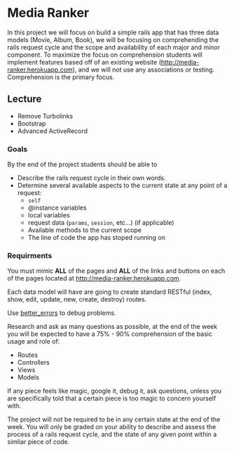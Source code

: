 # Media Ranker

In this project we will focus on build a simple rails app that has three data models (Movie, Album, Book), we will be focusing on comprehending the rails request cycle and the scope and availability of each major and minor component. To maximize the focus on comprehension students will implement features based off of an existing website (http://media-ranker.herokuapp.com), and we will not use any associations or testing. Comprehension is the primary focus.

Lecture
--------
- Remove Turbolinks
- Bootstrap
- Advanced ActiveRecord

### Goals

By the end of the project students should be able to

- Describe the rails request cycle in their own words.
- Determine several available aspects to the current state at any point of a request:
    - `self`
    - @instance variables
    - local variables
    - request data (`params`, `session`, etc...) (if applicable)
    - Available methods to the current scope
    - The line of code the app has stoped running on


### Requirments

You must mimic **ALL** of the pages and **ALL** of the links and buttons on each of the pages located at http://media-ranker.herokuapp.com.

Each data model will have are going to create standard RESTful (index, show, edit, update, new, create, destroy) routes.

Use [better_errors](https://github.com/charliesome/better_errors) to debug problems.

Research and ask as many questions as possible, at the end of the week you will be expected to have a 75% - 90% comprehension of the basic usage and role of:

- Routes
- Controllers
- Views
- Models

If any piece feels like magic, google it, debug it, ask questions, unless you are specifically told that a certain piece is too magic to concern yourself with.

The project will not be required to be in any certain state at the end of the week. You will only be graded on your ability to describe and assess the process of a rails request cycle, and the state of any given point within a simliar piece of code.
